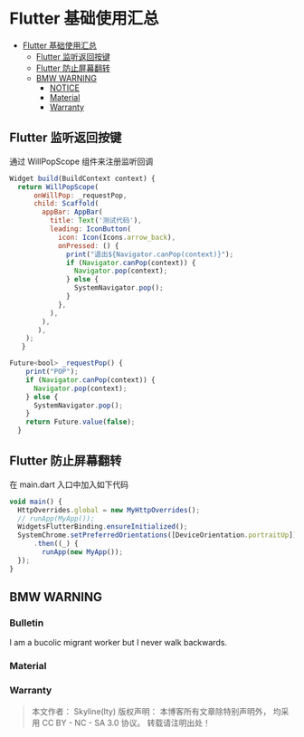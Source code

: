# Flutter 基础使用汇总

<!-- @import "[TOC]" {cmd="toc" depthFrom=1 depthTo=6 orderedList=false} -->

<!-- code_chunk_output -->

- [Flutter 基础使用汇总](#flutter-基础使用汇总)
  - [Flutter 监听返回按键](#flutter-监听返回按键)
  - [Flutter 防止屏幕翻转](#flutter-防止屏幕翻转)
  - [BMW WARNING](#bmw-warning)
    - [NOTICE](#notice)
    - [Material](#Material)
    - [Warranty](#Warranty)

<!-- /code_chunk_output -->

## Flutter 监听返回按键

通过 WillPopScope 组件来注册监听回调

```jsx
Widget build(BuildContext context) {
  return WillPopScope(
      onWillPop: _requestPop,
      child: Scaffold(
        appBar: AppBar(
          title: Text('测试代码'),
          leading: IconButton(
            icon: Icon(Icons.arrow_back),
            onPressed: () {
              print("退出${Navigator.canPop(context)}");
              if (Navigator.canPop(context)) {
                Navigator.pop(context);
              } else {
                SystemNavigator.pop();
              }
            },
          ),
        ),
       ),
    );
   }

Future<bool> _requestPop() {
    print("POP");
    if (Navigator.canPop(context)) {
      Navigator.pop(context);
    } else {
      SystemNavigator.pop();
    }
    return Future.value(false);
  }
```

## Flutter 防止屏幕翻转

在 main.dart 入口中加入如下代码

```jsx
void main() {
  HttpOverrides.global = new MyHttpOverrides();
  // runApp(MyApp());
  WidgetsFlutterBinding.ensureInitialized();
  SystemChrome.setPreferredOrientations([DeviceOrientation.portraitUp])
      .then((_) {
        runApp(new MyApp());
  });
}
```

## BMW WARNING

### Bulletin

I am a bucolic migrant worker but I never walk backwards.

### Material

>

### Warranty

> 本文作者： Skyline(lty)
> 版权声明： 本博客所有文章除特别声明外， 均采用 CC BY - NC - SA 3.0 协议。 转载请注明出处！
